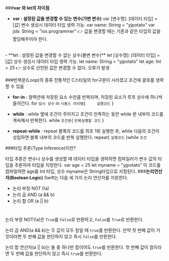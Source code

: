
###**var 와 let의 차이점**
- **var : 설정된 값을 변경할 수 있는 변수(가변 변수)**
var [변수명]: [데이터 타입] = [값]
변수 생성시 데이터 타입 생략 가능.
var name: String = "yjpotato"
var job: String = "ios programmer"
👉 값을 변경할 때는 기존과 같은 타입의 값을 할당해주어야 한다.<br>
</br>
- **let : 설정된 값을 변경할 수 없는 상수(불변 변수)**
let [상수명]: [데이터 타입] = [값]
상수 생성시 데이터 타입 생략 가능.
let name: String = "yjpotato"
let age: Int = 25
👉 상수로 선언된 값은 변경할 수 없다. 오류가 발생

###반복문(Loop)의 종류
전통적인 C스타일의 for구문이 사라졌고 조건에 괄호를 생략할 수 있음
- **for-in** : 컬렉션에 저장된 요소 수만큼 반복되며, 저장된 요소가 루프 상수에 하나씩 들어간다.
for `임시 상수` in `시퀀스 아이템`{
　　 `실행코드`
}
- **while** : while 옆에 조건이 주어지고 조건이 만족하는 동안 while 문 내부의 코드를 계속해서 반복한다.
while `조건문`{
    `반복실행할 코드`
}

- **repeat-while** : repeat 블록의 코드를 최초 1회 실행한 후, while 다음의 조건이 성립하면 블록 내부의 코드를 반복 실행한다.
repeat{
    `실행코드`
}while `조건`

###타입 추론(Type Inference)이란?

타입 추론은 변수나 상수를 생성할 때 데이터 타입을 생략하면 컴파일러가 변수 값의 타입을 추론하여 타입을 지정한다.
var age = 25
let myname = "yjpotato"
이 코드를 컴파일하면 age를 Int 타입, 상수 myname은 String타입으로 지정된다.
###**논리연산자(Boolean Logic)**
Swift는 다음 세 가지 논리 연산자를 지원한다.

- 논리 부정 NOT (!a)
- 논리 곱 AND (a && b)
- 논리 합 OR (a || b)
#
논리 부정 NOT(!a)은 `True`를 `False`로 반환하고, `False`를 `True`로 반환한다.

논리 곱 AND(a && b)는  두 값이 모두 참일 때 `true`를 반환한다. 만약 첫 번째 값이 거짓이라면 두 번째 값을 판단하지 않고 즉시 `false`를 반환한다.

논리 합 연산자(a || b)는 둘 중 하나만 참이어도 `true`를 반환한다. 첫 번째 값이 참이라면 두 번째 값을 판단하지 않고 즉시 `true`를 반환한다.




